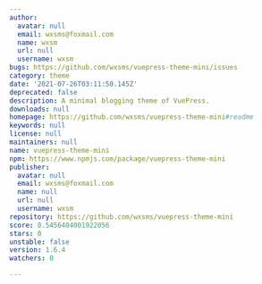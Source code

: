 ```yaml
---
author:
  avatar: null
  email: wxsms@foxmail.com
  name: wxsm
  url: null
  username: wxsm
bugs: https://github.com/wxsms/vuepress-theme-mini/issues
category: theme
date: '2021-07-26T03:11:50.145Z'
deprecated: false
description: A minimal blogging theme of VuePress.
downloads: null
homepage: https://github.com/wxsms/vuepress-theme-mini#readme
keywords: null
license: null
maintainers: null
name: vuepress-theme-mini
npm: https://www.npmjs.com/package/vuepress-theme-mini
publisher:
  avatar: null
  email: wxsms@foxmail.com
  name: null
  url: null
  username: wxsm
repository: https://github.com/wxsms/vuepress-theme-mini
score: 0.5456404001922056
stars: 0
unstable: false
version: 1.6.4
watchers: 0

---
```


